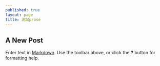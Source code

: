 ```yaml
---
published: true
layout: page
title: 測試prose
---
```

## A New Post

Enter text in [Markdown](http://daringfireball.net/projects/markdown/). Use the toolbar above, or click the **?** button for formatting help.
